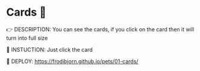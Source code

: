 # Cards :eyes:

:point_right: DESCRIPTION:  You can see the cards, if you click on the card then it will turn into full size

:page_facing_up: INSTUCTION: Just click the card

:eyes: DEPLOY: https://frodibjorn.github.io/pets/01-cards/

